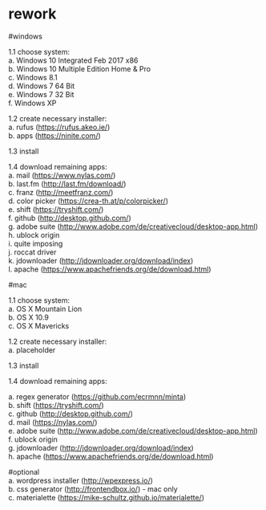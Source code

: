 # rework

#windows

1.1 choose system:<br />
  a. Windows 10 Integrated Feb 2017 x86<br />
  b. Windows 10 Multiple Edition Home & Pro<br />
  c. Windows 8.1<br />
  d. Windows 7 64 Bit<br />
  e. Windows 7 32 Bit<br />
  f. Windows XP<br />
  
1.2 create necessary installer:<br />
  a. rufus (https://rufus.akeo.ie/)<br />
  b. apps (https://ninite.com/)<br />
  
1.3 install<br />

1.4 download remaining apps:<br />
  a. mail (https://www.nylas.com/)<br />
  b. last.fm (http://last.fm/download/)<br />
  c. franz (http://meetfranz.com/)<br />
  d. color picker (https://crea-th.at/p/colorpicker/)<br />
  e. shift (https://tryshift.com/)<br />
  f. github (http://desktop.github.com/)<br />
  g. adobe suite (http://www.adobe.com/de/creativecloud/desktop-app.html)<br />
  h. ublock origin<br />
  i. quite imposing<br />
  j. roccat driver<br />
  k. jdownloader (http://jdownloader.org/download/index)<br />
  l. apache (https://www.apachefriends.org/de/download.html)<br />
  
#mac

1.1 choose system:<br />
  a. OS X Mountain Lion<br />
  b. OS X 10.9<br />
  c. OS X Mavericks<br />
  
1.2 create necessary installer:<br />
  a. placeholder<br />
    
1.3 install<br />

1.4 download remaining apps:<br />
  
  a. regex generator (https://github.com/ecrmnn/minta)<br />
  b. shift (https://tryshift.com/)<br />
  c. github (http://desktop.github.com/)<br />
  d. mail (https://nylas.com/)<br />
  e. adobe suite (http://www.adobe.com/de/creativecloud/desktop-app.html)<br />
  f. ublock origin<br />
  g. jdownloader (http://jdownloader.org/download/index)<br />
  h. apache (https://www.apachefriends.org/de/download.html)<br />
  
#optional<br />
  a. wordpress installer (http://wpexpress.io/)<br />
  b. css generator (http://frontendbox.io/) - mac only<br />
  c. materialette (https://mike-schultz.github.io/materialette/)<br />
